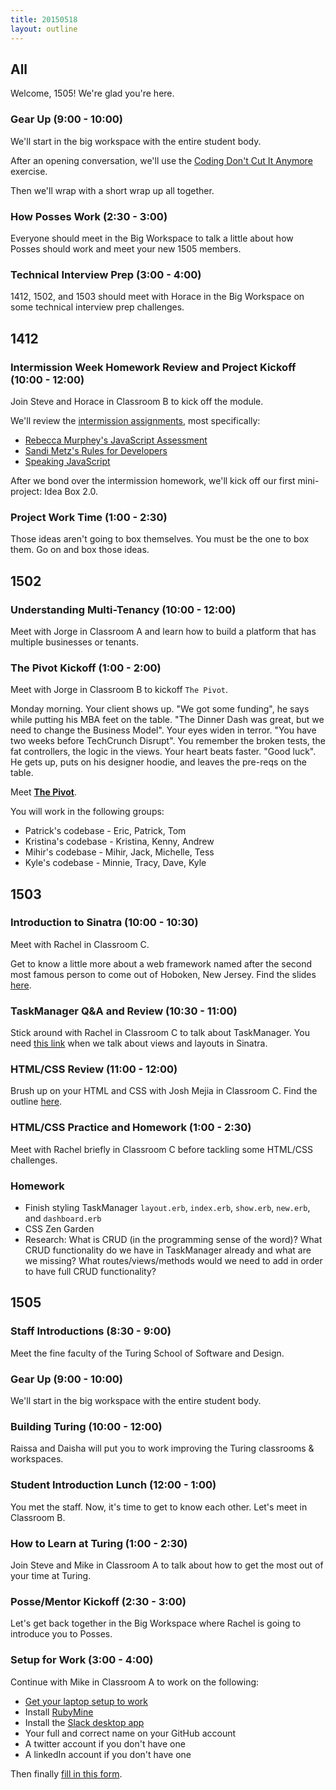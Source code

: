 ```yaml
---
title: 20150518
layout: outline
---
```


## All

Welcome, 1505! We're glad you're here.

### Gear Up (9:00 - 10:00)

We'll start in the big workspace with the entire student body.

After an opening conversation, we'll use the [Coding Don't Cut It Anymore](https://github.com/turingschool/gear-up/blob/master/coding_dont_cut_it_anymore.markdown) exercise.

Then we'll wrap with a short wrap up all together.

### How Posses Work (2:30 - 3:00)

Everyone should meet in the Big Workspace to talk a little about how Posses should work and meet your new 1505 members.

### Technical Interview Prep (3:00 - 4:00)

1412, 1502, and 1503 should meet with Horace in the Big Workspace on some technical interview prep challenges.

## 1412

### Intermission Week Homework Review and Project Kickoff (10:00 - 12:00)

Join Steve and Horace in Classroom B to kick off the module.

We'll review the [intermission assignments](https://github.com/turingschool/intermission-assignments/blob/master/prep-for-module-4.markdown), most specifically:

* [Rebecca Murphey's JavaScript Assessment](https://github.com/rmurphey/js-assessment)
* [Sandi Metz's Rules for Developers](http://robots.thoughtbot.com/sandi-metz-rules-for-developers)
* [Speaking JavaScript](http://speakingjs.com/es5/)

After we bond over the intermission homework, we'll kick off our first mini-project: Idea Box 2.0.

### Project Work Time (1:00 - 2:30)

Those ideas aren't going to box themselves. You must be the one to box them. Go on and box those ideas.

## 1502

### Understanding Multi-Tenancy (10:00 - 12:00)

Meet with Jorge in Classroom A and learn how to build a platform that has multiple businesses or tenants.

### The Pivot Kickoff (1:00 - 2:00)

Meet with Jorge in Classroom B to kickoff `The Pivot`.

Monday morning. Your client shows up. "We got some funding", he says while putting his MBA feet on the table. "The Dinner Dash was great, but we need to change the Business Model". Your eyes widen in terror. "You have two weeks before TechCrunch Disrupt". You remember the broken tests, the fat controllers, the logic in the views. Your heart beats faster. "Good luck". He gets up, puts on his designer hoodie, and leaves the pre-reqs on the table.

Meet [**The Pivot**](https://github.com/turingschool/lesson_plans/blob/master/ruby_03-professional_rails_applications/the_pivot.markdown).

You will work in the following groups:

* Patrick's codebase - Eric, Patrick, Tom
* Kristina's codebase - Kristina, Kenny, Andrew
* Mihir's codebase - Mihir, Jack, Michelle, Tess
* Kyle's codebase - Minnie, Tracy, Dave, Kyle

## 1503

### Introduction to Sinatra (10:00 - 10:30)

Meet with Rachel in Classroom C.

Get to know a little more about a web framework named after the second most famous person to come out of Hoboken, New Jersey. Find the slides [here](https://www.dropbox.com/s/6kulbxu31w3bwml/intro_to_sinatra.key?dl=0).

### TaskManager Q&A and Review (10:30 - 11:00)

Stick around with Rachel in Classroom C to talk about TaskManager. You need [this link](https://github.com/turingschool/lesson_plans/blob/master/ruby_02-web_applications_with_ruby/html_css_task_manager.markdown) when we talk about views and layouts in Sinatra.

### HTML/CSS Review (11:00 - 12:00)

Brush up on your HTML and CSS with Josh Mejia in Classroom C.
Find the outline [here](https://github.com/turingschool/lesson_plans/blob/master/ruby_02-web_applications_with_ruby/html_and_css_recap.markdown).

### HTML/CSS Practice and Homework (1:00 - 2:30)

Meet with Rachel briefly in Classroom C before tackling some HTML/CSS challenges.

### Homework

* Finish styling TaskManager `layout.erb`, `index.erb`, `show.erb`, `new.erb`, and `dashboard.erb`
* CSS Zen Garden
* Research: What is CRUD (in the programming sense of the word)? What CRUD functionality do we have in TaskManager already and what are we missing? What routes/views/methods would we need to add in order to have full CRUD functionality?

## 1505

### Staff Introductions (8:30 - 9:00)

Meet the fine faculty of the Turing School of Software and Design.

### Gear Up (9:00 - 10:00)

We'll start in the big workspace with the entire student body.

### Building Turing (10:00 - 12:00)

Raissa and Daisha will put you to work improving the Turing classrooms & workspaces.

### Student Introduction Lunch (12:00 - 1:00)

You met the staff. Now, it's time to get to know each other. Let's meet in Classroom B.

### How to Learn at Turing (1:00 - 2:30)

Join Steve and Mike in Classroom A to talk about how to get the most out of your time at Turing.

### Posse/Mentor Kickoff (2:30 - 3:00)

Let's get back together in the Big Workspace where Rachel is going to introduce you to Posses.

### Setup for Work (3:00 - 4:00)

Continue with Mike in Classroom A to work on the following:

* [Get your laptop setup to work](http://tutorials.jumpstartlab.com/topics/environment/environment.html)
* Install [RubyMine](https://www.jetbrains.com/ruby/)
* Install the [Slack desktop app](https://itunes.apple.com/us/app/slack/id803453959?mt=12)
* Your full and correct name on your GitHub account
* A twitter account if you don't have one
* A linkedIn account if you don't have one

Then finally [fill in this form](https://docs.google.com/forms/d/1Wq42xeg82ewXHye92TdCfDHRQrK-jmpIWIKi9kgInNk/viewform?usp=send_form).
